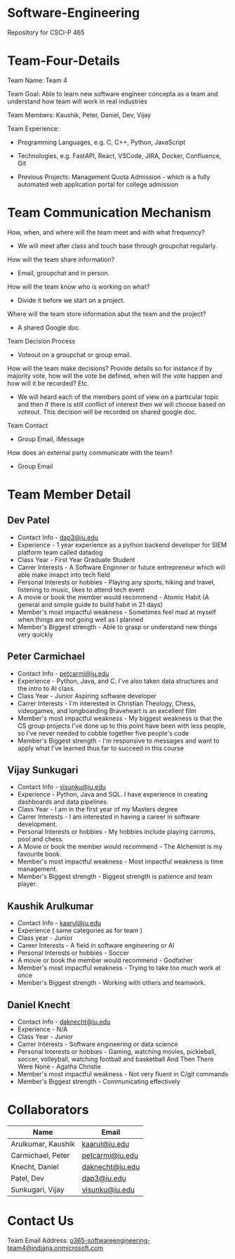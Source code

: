 # Software-Engineering
Repository for CSCI-P 465

# Team-Four-Details

Team Name: Team 4

Team Goal: Able to learn new software engineer concepta as a team and understand how team will work in real industries

Team Members: Kaushik, Peter, Daniel, Dev, Vijay

Team Experience:

- Programming Languages, e.g. C, C++, Python, JavaScript

- Technologies, e.g. FastAPI, React, VSCode, JIRA, Docker, Confluence, Git

- Previous Projects: Management Quota Admission - which is a fully automated web application portal for college admission

# Team Communication Mechanism

How, when, and where will the team meet and with what frequency?
- We will meet after class and touch base through groupchat regularly.

How will the team share information?
- Email, groupchat and in person.

How will the team know who is working on what?
- Divide it before we start on a project.

Where will the team store information abut the team and the project?
- A shared Google doc.

Team Decision Process
- Voteout on a groupchat or group email.

How will the team make decisions? Provide details so for instance if by majority vote, how will the vote be defined, when will the vote happen and how will it be recorded? Etc.
- We will heard each of the members point of view on a particular topic and then if there is still conflict of interest then we will choose based on voteout. This decision will be recorded on shared google doc.

Team Contact
- Group Email, iMessage

How does an external party communicate with the team?
- Group Email

# Team Member Detail

## Dev Patel
- Contact Info - dap3@iu.edu
- Experience - 1 year experience as a python backend developer for SIEM platform team called datadog
- Class Year - First Year Graduate Student
- Carrer Interests - A Software Enginner or future entrepreneur which will able make imapct into tech field
- Personal Interests or hobbies - Playing any sports, hiking and travel, listening to music, likes to attend tech event
- A movie or book the member would recommend - Atomic Habit (A general and simple guide to build habit in 21 days)
- Member's most impactful weakness - Sometimes feel mad at myself when things are not going well as I planned
- Member's Biggest strength - Able to grasp or understand new things very quickly

## Peter Carmichael 
- Contact Info - petcarmi@iu.edu 
- Experience - Python, Java, and C. I've also taken data structures and the intro to AI class. 
- Class Year - Junior Aspiring software developer 
- Carrer Interests - I'm interested in Christian Theology, Chess, videogames, and longboarding Braveheart is an excellent film
- Member's most impactful weakness - My biggest weakness is that the CS group projects I've done up to this point have been with less people, so I've never needed to cobble together five people's code
- Member's Biggest strength - I'm responsive to messages and want to apply what I've learned thus far to succeed in this course

## Vijay Sunkugari
- Contact Info - visunku@iu.edu 
- Experience - Python, Java and SQL. I have experience in creating dashboards and data pipelines. 
- Class Year - I am in the first year of my Masters degree
- Carrer Interests - I am interested in having a career in software development.
- Personal Interests or hobbies - My hobbies include playing carroms, pool and chess. 
- A Movie or book the member would recommend - The Alchemist is my favourite book.
- Member's most impactful weakness - Most impactful weakness is time management.
- Member's Biggest strength - Biggest strength is patience and team player.

## Kaushik Arulkumar 
- Contact Info - kaarul@iu.edu 
- Experience ( same categories as for team )
- Class year - Junior 
- Career Interests - A field in software engineering or AI
- Personal Interests or hobbies - Soccer 
- A movie or book the member would recommend - Godfather
- Member's most impactful weakness - Trying to take too much work at once
- Member's Biggest strength - Working with others and teamwork.

## Daniel Knecht
- Contact Info - daknecht@iu.edu
- Experience - N/A
- Class Year - Junior
- Carrer Interests - Software engineering or data science
- Personal Interests or hobbies - Gaming, watching movies, pickleball, soccer, volleyball, watching football and basketball
And Then There Were None - Agatha Christie
- Member's most impactful weakness - Not very fluent in C/git commands
- Member's Biggest strength - Communicating effectively

# Collaborators

| Name | Email | 
| ---- | ----- |
| Arulkumar, Kaushik | kaarul@iu.edu |
| Carmichael, Peter | petcarmi@iu.edu |
| Knecht, Daniel | daknecht@iu.edu |
| Patel, Dev | dap3@iu.edu |
| Sunkugari, Vijay | visunku@iu.edu |

# Contact Us

Team Email Address: o365-softwareengineering-team4@indiana.onmicrosoft.com